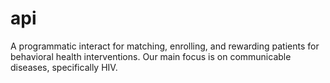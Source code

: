 # api
A programmatic interact for matching, enrolling, and rewarding patients for behavioral health interventions. Our main focus is on communicable diseases, specifically HIV.
